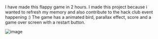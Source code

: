 I have made this flappy game in 2 hours. I made this project because i wanted to refresh my memory and also contribute to the hack club event happening :) The game has a animated bird, parallax effect, score and a game over screen with a restart button. 

![image](https://github.com/KamilloDev/Flappy-Pygame/assets/78589803/dfe4909a-e238-4eb3-a784-5e9a5ff8750a)
